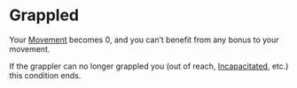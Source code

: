 # Grappled

Your [Movement](../Game%20Structure/Movement.md) becomes 0, and you can’t benefit from any bonus to your movement.

If the grappler can no longer grappled you (out of reach, [Incapacitated](Incapacitated.md), etc.) this condition ends.